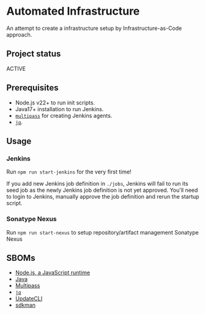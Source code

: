 # Automated Infrastructure

An attempt to create a infrastructure setup by Infrastructure-as-Code approach.

## Project status

ACTIVE

## Prerequisites

- Node.js v22+ to run init scripts.
- Java17+ installation to run Jenkins.
- [`multipass`](https://multipass.run/) for creating Jenkins agents.
- [`jq`](https://jqlang.github.io/jq/).

## Usage

### Jenkins

Run `npm run start-jenkins` for the very first time!

If you add new Jenkins job definition in `./jobs`, Jenkins will fail to run its seed job as the newly Jenkins job definition
is not yet approved. You'll need to login to Jenkins, manually approve the job definition and rerun the startup script.

### Sonatype Nexus

Run `npm run start-nexus` to setup repository/artifact management Sonatype Nexus

## SBOMs

- [Node.js, a JavaScript runtime](https://nodejs.org)
- [Java](https://www.oracle.com/java/)
- [Multipass](https://multipass.run/)
- [`jq`](https://jqlang.github.io/jq/)
- [UpdateCLI](https://github.com/updatecli/updatecli?tab=readme-ov-file)
- [sdkman](https://sdkman.io/)
